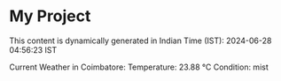 # My Project

This content is dynamically generated in Indian Time (IST): 2024-06-28 04:56:23 IST


Current Weather in Coimbatore:
Temperature: 23.88 °C
Condition: mist
